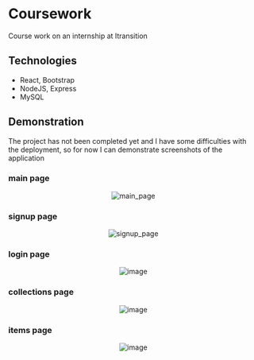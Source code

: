 # Coursework
Course work on an internship at Itransition

## Technologies

- React, Bootstrap
- NodeJS, Express
- MySQL

## Demonstration
The project has not been completed yet and I have some difficulties with the deployment, so for now I can demonstrate screenshots of the application

### main page
<p align = "center">
  <img src="https://i.ibb.co/3T98Bvs/image.png" alt="main_page" border="0">
</p>

### signup page
<p align = "center">
  <img src="https://i.ibb.co/FDYTpx1/image.png" alt="signup_page" border="0">
</p>

### login page
<p align = "center">
  <img src="https://i.ibb.co/JBvLC2k/image.png" alt="image" border="0">
</p>

### collections page
<p align = "center">
  <img src="https://i.ibb.co/L1gyRwH/image.png" alt="image" border="0">
</p>

### items page
<p align = "center">
  <img src="https://i.ibb.co/tXZHJ4R/image.png" alt="image" border="0">
</p>
